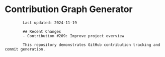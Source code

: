# Contribution Graph Generator
            
            Last updated: 2024-11-19
            
            ## Recent Changes
            - Contribution #209: Improve project overview
            
            This repository demonstrates GitHub contribution tracking and commit generation.
        